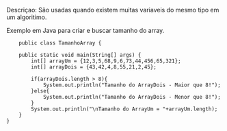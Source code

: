 Descriçao:
    São usadas quando existem muitas variaveis do mesmo tipo em um algoritimo.
    
Exemplo em Java para criar e buscar tamanho do array.
    

        public class TamanhoArray {

        public static void main(String[] args) {
            int[] arrayUm = {12,3,5,68,9,6,73,44,456,65,321};
            int[] arrayDois = {43,42,4,8,55,21,2,45};

            if(arrayDois.length > 8){
                System.out.println("Tamanho do ArrayDois - Maior que 8!");
            }else{
                System.out.println("Tamanho do ArrayDois - Menor que 8!");
            }
            System.out.println("\nTamanho do ArrayUm = "+arrayUm.length);
        }
    }
